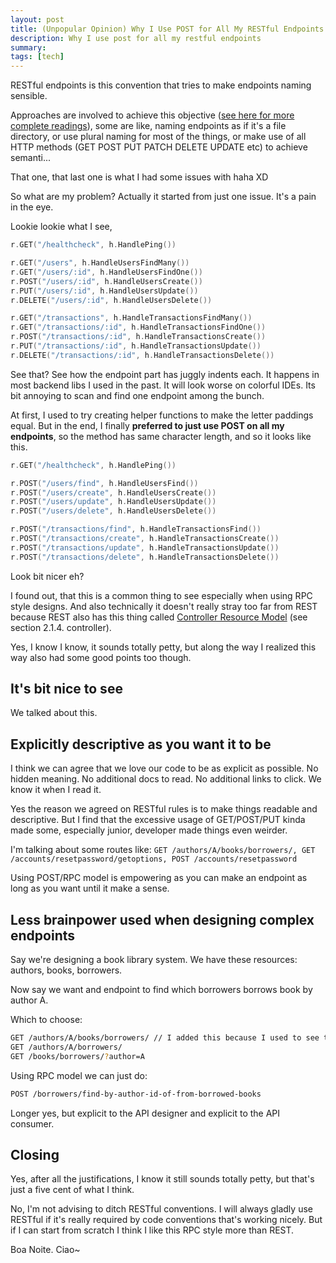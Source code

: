 ```yaml
---
layout: post
title: (Unpopular Opinion) Why I Use POST for All My RESTful Endpoints
description: Why I use post for all my restful endpoints
summary:
tags: [tech]
---
```


RESTful endpoints is this convention that tries to make endpoints naming sensible.

Approaches are involved to achieve this objective ([see here for more complete readings](https://restfulapi.net/resource-naming/)), some are like, naming endpoints
as if it's a file directory, or use plural naming for most of the things, or make use of all HTTP methods (GET POST PUT PATCH DELETE UPDATE etc) to achieve semanti...

That one, that last one is what I had some issues with haha XD

So what are my problem? Actually it started from just one issue. It's a pain in the eye.

Lookie lookie what I see,

```go
r.GET("/healthcheck", h.HandlePing())

r.GET("/users", h.HandleUsersFindMany())
r.GET("/users/:id", h.HandleUsersFindOne())
r.POST("/users/:id", h.HandleUsersCreate())
r.PUT("/users/:id", h.HandleUsersUpdate())
r.DELETE("/users/:id", h.HandleUsersDelete())

r.GET("/transactions", h.HandleTransactionsFindMany())
r.GET("/transactions/:id", h.HandleTransactionsFindOne())
r.POST("/transactions/:id", h.HandleTransactionsCreate())
r.PUT("/transactions/:id", h.HandleTransactionsUpdate())
r.DELETE("/transactions/:id", h.HandleTransactionsDelete())
```

See that? See how the endpoint part has juggly indents each. It happens in most backend libs I used in the past.
It will look worse on colorful IDEs. Its bit annoying to scan and find one endpoint among the bunch.

At first, I used to try creating helper functions to make the letter paddings equal. But in the end, I finally **preferred to just use POST on all my endpoints**, so the method has same character length, and so it looks like this.

```go
r.GET("/healthcheck", h.HandlePing())

r.POST("/users/find", h.HandleUsersFind())
r.POST("/users/create", h.HandleUsersCreate())
r.POST("/users/update", h.HandleUsersUpdate())
r.POST("/users/delete", h.HandleUsersDelete())

r.POST("/transactions/find", h.HandleTransactionsFind())
r.POST("/transactions/create", h.HandleTransactionsCreate())
r.POST("/transactions/update", h.HandleTransactionsUpdate())
r.POST("/transactions/delete", h.HandleTransactionsDelete())
```

Look bit nicer eh?

I found out, that this is a common thing to see especially when using RPC style designs. And also technically it doesn't really stray too far from REST because REST also has this thing called [Controller Resource Model](https://restfulapi.net/resource-naming/) (see section 2.1.4. controller).

Yes, I know I know, it sounds totally petty, but along the way I realized this way also had some good points too though.

## It's bit nice to see

We talked about this.

## Explicitly descriptive as you want it to be

I think we can agree that we love our code to be as explicit as possible.
No hidden meaning. No additional docs to read. No additional links to click.
We know it when I read it.

Yes the reason we agreed on RESTful rules is to make things readable and descriptive. But I find that the excessive usage of GET/POST/PUT kinda made some, especially junior, developer made things even weirder.

I'm talking about some routes like: `GET /authors/A/books/borrowers/, GET /accounts/resetpassword/getoptions, POST /accounts/resetpassword`

Using POST/RPC model is empowering as you can make an endpoint as long as you want until it make a sense.

## Less brainpower used when designing complex endpoints

Say we're designing a book library system. We have these resources: authors, books, borrowers.

Now say we want and endpoint to find which borrowers borrows book by author A.

Which to choose:

```bash
GET /authors/A/books/borrowers/ // I added this because I used to see this mess
GET /authors/A/borrowers/
GET /books/borrowers/?author=A
```

Using RPC model we can just do:

```bash
POST /borrowers/find-by-author-id-of-from-borrowed-books
```

Longer yes, but explicit to the API designer and explicit to the API consumer.

## Closing

Yes, after all the justifications, I know it still sounds totally petty, but that's just a five cent of what I think.

No, I'm not advising to ditch RESTful conventions. I will always gladly use RESTful if it's
really required by code conventions that's working nicely. But if I can start from scratch
I think I like this RPC style more than REST.

Boa Noite. Ciao~
